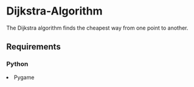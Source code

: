 # Dijkstra-Algorithm
The Dijkstra algorithm finds the cheapest way from one point to another.

## Requirements
### Python
<li>Pygame</li>
